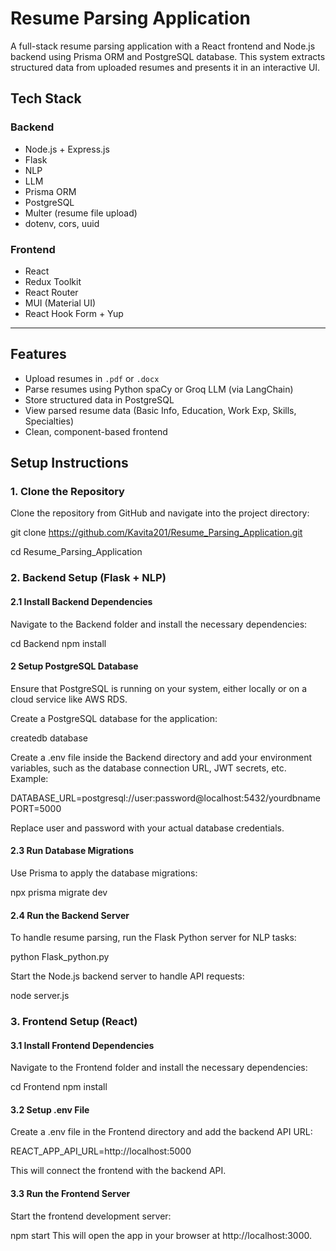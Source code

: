 # Resume Parsing Application

A full-stack resume parsing application with a React frontend and Node.js backend using Prisma ORM and PostgreSQL database. This system extracts structured data from uploaded resumes and presents it in an interactive UI.

## Tech Stack

### Backend
- Node.js + Express.js
- Flask
- NLP
- LLM
- Prisma ORM
- PostgreSQL
- Multer (resume file upload)
- dotenv, cors, uuid


### Frontend
- React
- Redux Toolkit
- React Router
- MUI (Material UI)
- React Hook Form + Yup

---

## Features

- Upload resumes in `.pdf` or `.docx`
- Parse resumes using Python spaCy or Groq LLM (via LangChain)
- Store structured data in PostgreSQL
- View parsed resume data (Basic Info, Education, Work Exp, Skills, Specialties)
- Clean, component-based frontend



##  Setup Instructions

### 1. Clone the Repository
Clone the repository from GitHub and navigate into the project directory:

git clone https://github.com/Kavita201/Resume_Parsing_Application.git

cd Resume_Parsing_Application

### 2. Backend Setup (Flask + NLP)
#### 2.1 Install Backend Dependencies
Navigate to the Backend folder and install the necessary dependencies:

cd Backend
npm install


#### 2 Setup PostgreSQL Database
Ensure that PostgreSQL is running on your system, either locally or on a cloud service like AWS RDS.

Create a PostgreSQL database for the application:

createdb database

Create a .env file inside the Backend directory and add your environment variables, such as the database connection URL, JWT secrets, etc. Example:

DATABASE_URL=postgresql://user:password@localhost:5432/yourdbname
PORT=5000

Replace user and password with your actual database credentials.

#### 2.3 Run Database Migrations
Use Prisma to apply the database migrations:

npx prisma migrate dev



#### 2.4 Run the Backend Server
To handle resume parsing, run the Flask Python server for NLP tasks:

python Flask_python.py

Start the Node.js backend server to handle API requests:

node server.js

### 3. Frontend Setup (React)
#### 3.1 Install Frontend Dependencies
Navigate to the Frontend folder and install the necessary dependencies:

cd Frontend
npm install


#### 3.2 Setup .env File
Create a .env file in the Frontend directory and add the backend API URL:

REACT_APP_API_URL=http://localhost:5000

This will connect the frontend with the backend API.

#### 3.3 Run the Frontend Server
Start the frontend development server:

npm start
This will open the app in your browser at http://localhost:3000.
